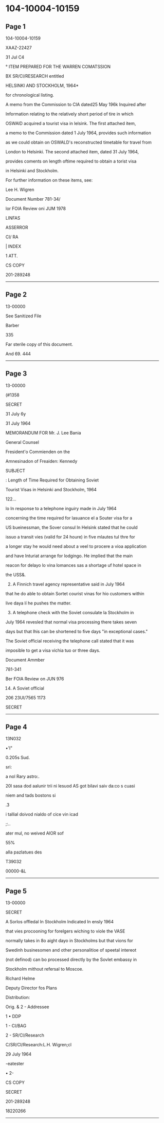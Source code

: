 # 104-10004-10159

## Page 1

104-10004-10159

XAAZ-22427

31 Jul C4

° ITEM PREPARED FOR THE WARREN COMATSSION

BX SR/CI/RESEARCH entitled

HELSINKI AND STOCKHOLM, 1964*

for chronological listing.

A memo from the Commission to CIA dated25 May 196k Inquired after

Information relating to the relatively short period of tire in which

OSWAlD acquired a tourist visa in lelsink. The first attached item,

a memo to the Commission dated 1 July 1964, provides such information

as we could obtain on OSWALD's reconstructed timetable for travel from

London to Helsinki. The second attached item, dated 31 July 1964,

provides coments on length oftime required to obtain a torist visa

in Helsinki and Stockholm.

For further information on these items, see:

Lee H. Wigren

Document Number 781-34/

lor FOlA Review oni JUM 1978

LINFAS

ASSERROR

CI/ RA

| INDEX

1 ATT.

CS COPY

201-289248

---

## Page 2

13-00000

See Sanitized File

Barber

335

Far sterile copy of this document.

And 69. 444

---

## Page 3

13-00000

(#1358

SECRET

31 July 6y

31 July 1964

MEMORANDUM FOR Mr. J. Lee Bania

General Counsel

Fresident'o Commienden on the

Amnesinadon of Freaiden: Kennedy

SUBJECT

: Length of Time Required for Obtaining Soviet

Tourist Visas in Helsinki and Stockholm, 1964

122...

lo In response to a telephone inguiry made in July 1964

concerning the time required for lasuance el a Souter visa for a

US bueinessman, the Sover consul In Helsink stated that he could

issuo a transit vies (valid for 24 houre) in five mlautes tul thre for

a longer stay he would need about a veel to procere a vioa application

and have Inturiat arrange for lodgingo. He implied that the main

reacon for delayo lo vina lomances sas a shortage uf hotel space in

the USS&.

2. A Finnich travel agency representative said in July 1964

that he do able to obtain Sortet courist vinas for hio customers within

live daya lí he pushes the matter.

3. A telephone check with the Soviet consulate la Stockholm in

July 1964 revesled that normal visa processing there takes seven

days but that lhis can be shortened to five days "in exceptional cases."

The Soviet official receiving the telephone call stated that it was

imposible to get a visa vichia tuo or three days.

Document Ammber

781-341

Ber FOlA Review on JUN 976

14. A Soviet official

206 23UI/7565 1173

SECRET

---

## Page 4

13N032

•'I"

0.205s Sud.

sri:

a nol Rary astro:.

20l sasa dod aalunir trii ni lesuod AS got bilavi saiv da:co s cuasi

niem and tads bostons si

.3

i tallial doivod nialdo of cice vin icad

;:..

ater mul, no weived AlOR sof

55%

aIla pazIatues des

T39032

00000-&L

---

## Page 5

13-00000

SECRET

A Sorlos offledal In Stockholm Indicated In ensly 1964

that vies procooning for forelgers wiching to viole the VASE

normally takes in 8o aight dayo in Stockholms but that vions for

Swedinh businesomen and other personalitioe of speetal intereot

(not definod) can bo processed directly by the Sovlet embassy in

Stockholm mithout refersal to Moscoe.

Richard Helme

Deputy Director fos Plans

Distribution:

Orig. & 2 - Addressee

1 • DDP

1 - CI/BAG

2 - SR/CI/Research

C/SR/CI/Research:L.H. Wigren;cl

29 July 1964

-eatester

• 2-

CS COPY

SECRET

201-289248

18220266

---

